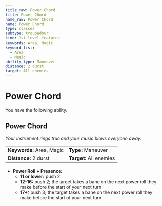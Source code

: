 ```yaml
---
title_raw: Power Chord
title: Power Chord
name_raw: Power Chord
name: Power Chord
type: classes
subtype: troubadour
kind: 1st-level features
keywords: Area, Magic
keyword_list:
  - Area
  - Magic
ability_type: Maneuver
distance: 2 durst
target: All enemies
---
```


# Power Chord

You have the following ability.

## Power Chord

*Your instrument rings true and your music blows everyone away.*

|                           |                         |
| :------------------------ | :---------------------- |
| **Keywords:** Area, Magic | **Type:** Maneuver      |
| **Distance:** 2 durst     | **Target:** All enemies |

- **Power Roll + Presence:**
    - **11 or lower:** push 2
    - **12-16:** push 2; the target takes a bane on the next power roll they make before the start of your next turn
    - **17+:** push 3; the target takes a bane on the next power roll they make before the start of your next turn
